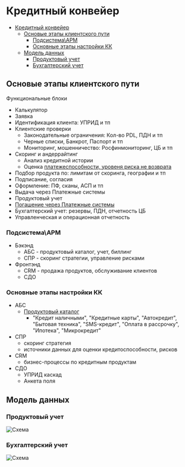 # Кредитный конвейер

- [Кредитный конвейер](#кредитный-конвейер)
  - [Основые этапы клиентского пути](#основые-этапы-клиентского-пути)
    - [Подсистема\\АРМ](#подсистемаарм)
    - [Основные этапы настройки КК](#основные-этапы-настройки-кк)
  - [Модель данных](#модель-данных)
    - [Продуктовый учет](#продуктовый-учет)
    - [Бухгалтерский учет](#бухгалтерский-учет)

## Основые этапы клиентского пути

Функциональные блоки

- Калькулятор
- Заявка
- Идентификация клиента: УПРИД и тп
- Клиентские проверки
  - Законодательные ограничения: Кол-во PDL, ПДН и тп
  - Черные списки, Банкрот, Паспорт и тп
  - Мониторинг, мошенничество: Росфинмониторинг, ЦБ и тп
- Скоринг и андеррайтинг
  - Анализ кредитной истории
  - Оценка [платежеспособности, уровеня риска не возврата](https://habr.com/ru/companies/vtb/articles/524454/)
- Подбор продукта по: лимитам от скоринга, географии и тп
- Подписание, согласия
- Оформление: ПФ, сканы, АСП и тп
- Выдача через Платежные системы
- Продуктовый учет
- [Погашение через Платежные системы](https://sptnk.co/ru/credit.html)
- Бухгалтерский учет: резервы, ПДН, отчетность ЦБ
- Управленческая и операционная отчетность

### Подсистема\АРМ

- Бэкэнд
  - АБС - продуктовый каталог, учет, биллинг
  - СПР - скоринг стратегии, управление рисками
- Фронтэнд
  - CRM - продажа продуктов, обслуживание клиентов
  - СДО

### Основные этапы настройки КК

- АБС
  - [Продуктовый каталог](cc/productcatalog.md)
    - "Кредит наличными", "Кредитные карты", "Автокредит", "Бытовая техника", "SMS-кредит", "Оплата в рассрочку", "Ипотека", "Микрокредит"
- СПР
  - скоринг стратегия
  - источники данных для оценки кредитоспособности, рисков
- CRM
  - бизнес-процессы по кредитным продуктам
- СДО
  - УПРИД каскад
  - Анкета поля

## Модель данных

### Продуктовый учет

![Схема](http://www.plantuml.com/plantuml/proxy?cache=no&src=https://raw.githubusercontent.com/daemon110282/bp/main/scheme/pu.puml)

### Бухгалтерский учет

![Схема](http://www.plantuml.com/plantuml/proxy?cache=no&src=https://raw.githubusercontent.com/daemon110282/bp/main/scheme/bu.puml)
